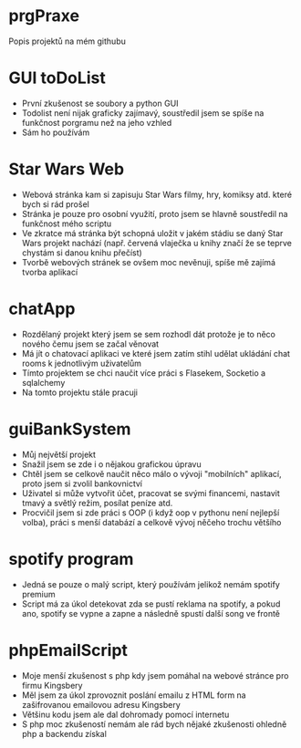 # prgPraxe
Popis projektů na mém githubu



# GUI toDoList
- První zkušenost se soubory a python GUI
- Todolist není nijak graficky zajímavý, soustředil jsem se spíše na funkčnost porgramu než na jeho vzhled
- Sám ho používám

# Star Wars Web
- Webová stránka kam si zapisuju Star Wars filmy, hry, komiksy atd. které bych si rád prošel
- Stránka je pouze pro osobní využití, proto jsem se hlavně soustředil na funkčnost mého scriptu
- Ve zkratce má stránka být schopná uložit v jakém stádiu se daný Star Wars projekt nachází (např. červená vlaječka u knihy značí že se teprve chystám si danou knihu přečíst)
- Tvorbě webových stránek se ovšem moc nevěnuji, spíše mě zajímá tvorba aplikací

# chatApp
- Rozdělaný projekt který jsem se sem rozhodl dát protože je to něco nového čemu jsem se začal věnovat
- Má jít o chatovací aplikaci ve které jsem zatím stihl udělat ukládání chat rooms k jednotlivým uživatelům
- Tímto projektem se chci naučit více práci s Flasekem, Socketio a sqlalchemy
- Na tomto projektu stále pracuji

# guiBankSystem
- Můj největší projekt
- Snažil jsem se zde i o nějakou grafickou úpravu
- Chtěl jsem se celkově naučit něco málo o vývoji "mobilních" aplikací, proto jsem si zvolil bankovnictví
- Uživatel si může vytvořit účet, pracovat se svými financemi, nastavit tmavý a světlý režim, posílat peníze atd.
- Procvičil jsem si zde práci s OOP (i když oop v pythonu není nejlepší volba), práci s menší databází a celkově vývoj něčeho trochu většího

# spotify program
- Jedná se pouze o malý script, který používám jelikož nemám spotify premium
- Script má za úkol detekovat zda se pustí reklama na spotify, a pokud ano, spotify se vypne a zapne a následně spustí další song ve frontě

# phpEmailScript
- Moje menší zkušenost s php kdy jsem pomáhal na webové stránce pro firmu Kingsbery
- Měl jsem za úkol zprovoznit poslání emailu z HTML form na zašifrovanou emailovou adresu Kingsbery
- Většinu kodu jsem ale dal dohromady pomocí internetu
- S php moc zkušeností nemám ale rád bych nějaké zkušenosti ohledně php a backendu získal
